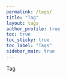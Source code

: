 ```yaml
---
permalink: /tags/
title: "Tag"
layout: tags
author_profile: true
toc: true
toc_sticky: true
toc_label: "Tags"
sidebar_main: true
---
```

Tag